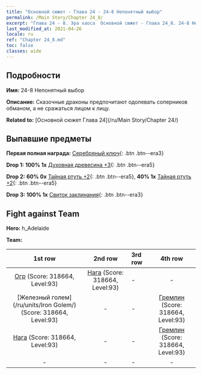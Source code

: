 ```yaml
---
title: "Основной сюжет - Глава 24 - 24-8 Непонятный выбор"
permalink: /Main Story/Chapter 24_8/
excerpt: "Глава 24 - 8. Эра хаоса  Основной сюжет - Глава 24_8. 24-8 Непонятный выбор"
last_modified_at: 2021-04-26
locale: ru
ref: "Chapter 24_8.md"
toc: false
classes: wide
---
```


## Подробности

 **Имя:** 24-8 Непонятный выбор

 **Описание:** Сказочные драконы предпочитают одолевать соперников обманом, а не сражаться лицом к лицу.

 **Related to:** [Основной сюжет Глава 24](/ru/Main Story/Chapter 24/)

## Выпавшие предметы

 **Первая полная награда:** [Серебряный ключ](/ItemsRU/con_693/){: .btn .btn--era3}

 **Drop 1:** **100% 1x** [Духовная древесина +3](/ItemsRU/mat_83/){: .btn .btn--era5}

 **Drop 2:** **60% 0x** [Тайная ртуть +2](/ItemsRU/mat_77/){: .btn .btn--era5}, **40% 1x** [Тайная ртуть +2](/ItemsRU/mat_77/){: .btn .btn--era5}

 **Drop 3:** **100% 1x** [Свиток заклинания](/ItemsRU/con_694/){: .btn .btn--era3}


## Fight against Team
 **Hero:** h_Adelaide

 **Team:**


  | 1st row | 2nd row | 3rd row | 4th row |
  |:----:|:----:|:----|:----:|
  | [Огр](/ru/units/Ogre/) (Score: 318664, Level:93)  | [Нага](/ru/units/Naga/) (Score: 318664, Level:93)  | - | - |
  | [Железный голем](/ru/units/Iron Golem/) (Score: 318664, Level:93)  | - | - | [Гремлин](/ru/units/Gremlin/) (Score: 318664, Level:93)  |
  | [Нага](/ru/units/Naga/) (Score: 318664, Level:93)  | - | - | [Гремлин](/ru/units/Gremlin/) (Score: 318664, Level:93)  |
  | - | - | - | - |



